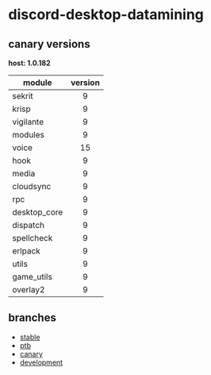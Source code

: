 # discord-desktop-datamining

## canary versions

**host: 1.0.182**

| module | version |
| ------ | :-----: |
| sekrit | 9 |
| krisp | 9 |
| vigilante | 9 |
| modules | 9 |
| voice | 15 |
| hook | 9 |
| media | 9 |
| cloudsync | 9 |
| rpc | 9 |
| desktop_core | 9 |
| dispatch | 9 |
| spellcheck | 9 |
| erlpack | 9 |
| utils | 9 |
| game_utils | 9 |
| overlay2 | 9 |

## branches

- [stable](https://github.com/OpenAsar/discord-desktop-datamining/tree/stable)
- [ptb](https://github.com/OpenAsar/discord-desktop-datamining/tree/ptb)
- [canary](https://github.com/OpenAsar/discord-desktop-datamining/tree/canary)
- [development](https://github.com/OpenAsar/discord-desktop-datamining/tree/development)
